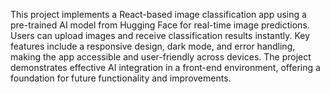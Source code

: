 This project implements a React-based image classification app using a pre-trained AI model from Hugging Face for real-time image predictions. Users can upload images and receive classification results instantly. Key features include a responsive design, dark mode, and error handling, making the app accessible and user-friendly across devices. The project demonstrates effective AI integration in a front-end environment, offering a foundation for future functionality and improvements.
